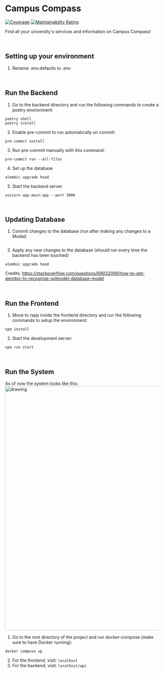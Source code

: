 # Campus Compass
[![Coverage](https://sonarcloud.io/api/project_badges/measure?project=Campus-Compass_campus-compass&metric=coverage)](https://sonarcloud.io/summary/new_code?id=Campus-Compass_campus-compass)
[![Maintainability Rating](https://sonarcloud.io/api/project_badges/measure?project=Campus-Compass_campus-compass&metric=sqale_rating)](https://sonarcloud.io/summary/new_code?id=Campus-Compass_campus-compass)

Find all your university's services and information on Campus Compass!

<br/>

## Setting up your environment
1. Rename .env.defaults to .env

<br/>

## Run the Backend
1. Go to the backend directory and run the following commands to create a poetry environment:
```
poetry shell
poetry install
```
2. Enable pre-commit to run automatically on commit:
```
pre-commit install
```
3. Run pre-commit manually with this command:
```
pre-commit run --all-files
```
4. Set up the database
```
alembic upgrade head
```
5. Start the backend server
```
uvicorn app.main:app --port 3000
```

<br/>

## Updating Database
1. Commit changes to the database
(run after making any changes to a Model)
```
```
2. Apply any new changes to the database
(should run every time the backend has been touched)
```
alembic upgrade head
```

Credits: https://stackoverflow.com/questions/68932099/how-to-get-alembic-to-recognise-sqlmodel-database-model

<br/>

## Run the Frontend
1. Move to /app inside the frontend directory and run the following commands to setup the environment:
```
npm install
```
2. Start the development server:
```
npm run start
```

<br/>

## Run the System
As of now the system looks like this:
<br/>
<img src="https://github.com/Campus-Compass/campus-compass/assets/124282311/cabf5995-5b11-4135-8f32-c32340b89857" alt="drawing" width="800"/>
<br/>

1. Go to the root directory of the project and run docker-compose (make sure to have Docker running):
```
docker compose up
```
2. For the frontend, visit: ```localhost```
3. For the backend, visit: ```localhost/api```
